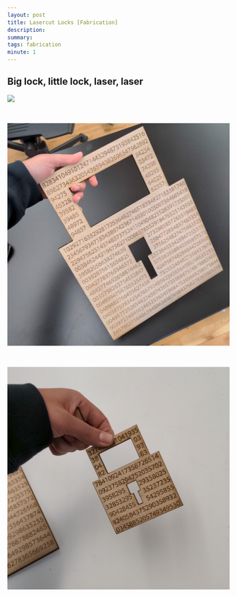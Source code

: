 ```yaml
---
layout: post
title: Lasercut Locks [Fabrication]
description: 
summary: 
tags: fabrication
minute: 1
---
```


<h2>Big lock, little lock, laser, laser</h2>

 ![](https://raw.githubusercontent.com/ratemypraxis/itp/master/media/bigLockLilLockScale.jpg)
 
<br>

 ![](https://raw.githubusercontent.com/ratemypraxis/itp/master/media/bigLockHold.jpg)
 
 <br>

 ![](https://raw.githubusercontent.com/ratemypraxis/itp/master/media/tinyLockHold.jpg)

